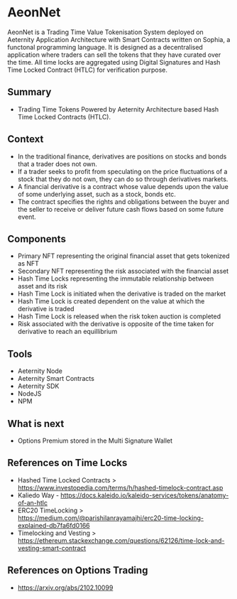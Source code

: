 # AeonNet
AeonNet is a Trading Time Value Tokenisation System deployed on Aeternity Application Architecture with Smart Contracts written on Sophia, a functonal programming language. It is designed as a decentralised application where traders can sell the tokens that they have curated over the time. All time locks are aggregated using Digital Signatures and Hash Time Locked Contract (HTLC) for verification purpose.  

## Summary
-  Trading Time Tokens Powered by Aeternity Architecture based Hash Time Locked Contracts (HTLC). 

## Context
- In the traditional finance, derivatives are positions on stocks and bonds that a trader does not own. 
- If a trader seeks to profit from speculating on the price fluctuations of a stock that they do not own, they can do so through derivatives markets.
- A financial derivative is a contract whose value depends upon the value of some underlying asset, such as a stock, bonds etc. 
- The contract specifies the rights and obligations between the buyer and the seller to receive or deliver future cash flows based on some future event.

## Components

- Primary NFT representing the original financial asset that gets tokenized as NFT
- Secondary NFT representing the risk associated with the financial asset
- Hash Time Locks representing the immutable relationship between asset and its risk
- Hash Time Lock is initiated when the derivative is traded on the market
- Hash Time Lock is created dependent on the value at which the derivative is traded
- Hash Time Lock is released when the risk token auction is completed
- Risk associated with the derivative is opposite of the time taken for derivative to reach an equillibrium 

## Tools
- Aeternity Node
- Aeternity Smart Contracts
- Aeternity SDK
- NodeJS
- NPM

## What is next
- Options Premium stored in the Multi Signature Wallet

## References on Time Locks
- Hashed Time Locked Contracts > https://www.investopedia.com/terms/h/hashed-timelock-contract.asp
- Kaliedo Way - https://docs.kaleido.io/kaleido-services/tokens/anatomy-of-an-htlc
- ERC20 TimeLocking > https://medium.com/@parishilanrayamajhi/erc20-time-locking-explained-db7fa6fd0166
- Timelocking and Vesting > https://ethereum.stackexchange.com/questions/62126/time-lock-and-vesting-smart-contract

## References on Options Trading
- https://arxiv.org/abs/2102.10099

